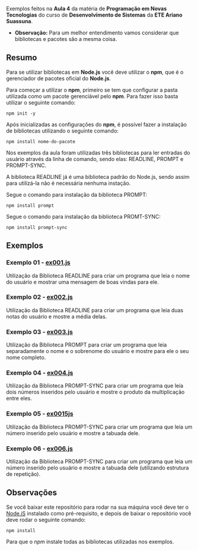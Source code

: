 Exemplos feitos na **Aula 4** da matéria de **Programação em Novas Tecnologias** do curso de **Desenvolvimento de Sistemas** da **ETE Ariano Suassuna**.

- **Observação:** Para um melhor entendimento vamos considerar que bibliotecas e pacotes são a mesma coisa.

## Resumo

Para se utilizar bibliotecas em **Node.js** você deve utilizar o **npm**, que é o gerenciador de pacotes oficial do **Node.js**.

Para começar a utilizar o **npm**, primeiro se tem que configurar a pasta utilizada como um pacote gerenciável pelo **npm**. Para fazer isso basta utilizar o seguinte comando:

```
npm init -y
```

Após inicializadas as configurações do **npm**, é possível fazer a instalação de bibliotecas utilizando o seguinte comando:

```
npm install nome-do-pacote
```

Nos exemplos da aula foram utilizadas três bibliotecas para ler entradas do usuário através da linha de comando, sendo elas: READLINE, PROMPT e PROMPT-SYNC.

A biblioteca READLINE já é uma biblioteca padrão do Node.js, sendo assim para utilizá-la não é necessária nenhuma instação.

Segue o comando para instalação da biblioteca PROMPT:

```
npm install prompt
```

Segue o comando para instalação da biblioteca PROMT-SYNC:

```
npm install prompt-sync
```

## Exemplos

### Exemplo 01 - [ex001.js](./ex001.js)

Utilização da Biblioteca READLINE para criar um programa que leia o nome do usuário e mostrar uma mensagem de boas vindas para ele.

### Exemplo 02 - [ex002.js](./ex002.js)

Utilização da Biblioteca READLINE para criar um programa que leia duas notas do usuário e mostre a média delas.

### Exemplo 03 - [ex003.js](./ex003.js)

Utilização da Biblioteca PROMPT para criar um programa que leia separadamente o nome e o sobrenome do usuário e mostre para ele o seu nome completo.

### Exemplo 04 - [ex004.js](./ex004.js)

Utilização da Biblioteca PROMPT-SYNC para criar um programa que leia dois números inseridos pelo usuário e mostre o produto da multiplicação entre eles.

### Exemplo 05 - [ex0015js](./ex005.js)

Utilização da Biblioteca PROMPT-SYNC para criar um programa que leia um número inserido pelo usuário e mostre a tabuada dele.

### Exemplo 06 - [ex006.js](./ex006.js)

Utilização da Biblioteca PROMPT-SYNC para criar um programa que leia um número inserido pelo usuário e mostre a tabuada dele (utilizando estrutura de repetição).

## Observações

Se você baixar este repositório para rodar na sua máquina você deve ter o [Node.jS](https://nodejs.org/) instalado como pré-requisito, e depois de baixar o repositório você deve rodar o seguinte comando:

```
npm install
```

Para que o *npm* instale todas as bibliotecas utilizadas nos exemplos.